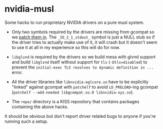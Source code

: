 # nvidia-musl

Some hacks to run proprietary NVIDIA drivers on a pure musl system.

* Only two symbols required by the drivers are missing from gcompat so we [patch them in](https://github.com/git-bruh/nvidia-musl/blob/master/repo/gcompat/patches/nvidia.patch). The `_IO_2_1_stdout_` symbol is just a NULL stub so if the driver tries to actually make use of it, it will crash but it doesn't seem to use it at all in my experience so this will do for now.

* `libglvnd` is required by the drivers so we build mesa with glvnd support and build `libglvnd` itself without support for `tls` (`-Dtls=disabled`) to prevent the `initial-exec TLS resolves to dynamic definition in ...` error.

* All the driver libraries like `libnvidia-eglcore.so` have to be explicitly "linked" against gcompat with `patchelf` to avoid `LD_PRELOAD`-ing gcompat (`patchelf --add-needed libgcompat.so.0 libnvidia-xyz.so`).

* The `repo/` directory is a KISS repository that contains packages containing the above hacks.

It should be obvious but don't report driver related bugs to anyone if you're running such a setup.
